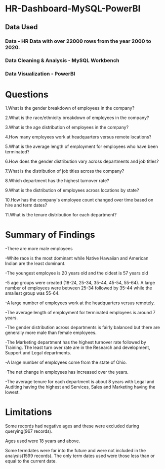 # **HR-Dashboard-MySQL-PowerBI**

## **Data Used**

### Data - HR Data with over 22000 rows from the year 2000 to 2020.

### Data Cleaning & Analysis - MySQL Workbench

### Data Visualization - PowerBI


# **Questions**

1.What is the gender breakdown of employees in the company?

2.What is the race/ethnicity breakdown of employees in the company?

3.What is the age distribution of employees in the company?

4.How many employees work at headquarters versus remote locations?

5.What is the average length of employment for employees who have been terminated?

6.How does the gender distribution vary across departments and job titles?

7.What is the distribution of job titles across the company?

8.Which department has the highest turnover rate?

9.What is the distribution of employees across locations by state?

10.How has the company's employee count changed over time based on hire and term dates?

11.What is the tenure distribution for each department?


# Summary of Findings

-There are more male employees

-White race is the most dominant while Native Hawaiian and American Indian are the least dominant.

-The youngest employee is 20 years old and the oldest is 57 years old

-5 age groups were created (18-24, 25-34, 35-44, 45-54, 55-64). A large number of employees were between 25-34 followed by 35-44 while the smallest group was 55-64.

-A large number of employees work at the headquarters versus remotely.

-The average length of employment for terminated employees is around 7 years.

-The gender distribution across departments is fairly balanced but there are generally more male than female employees.

-The Marketing department has the highest turnover rate followed by Training. The least turn over rate are in the Research and development, Support and Legal departments.

-A large number of employees come from the state of Ohio.

-The net change in employees has increased over the years.

-The average tenure for each department is about 8 years with Legal and Auditing having the highest and Services, Sales and Marketing having the lowest.

# Limitations

Some records had negative ages and these were excluded during querying(967 records).

Ages used were 18 years and above.

Some termdates were far into the future and were not included in the analysis(1599 records). The only term dates used were those less than or equal to the current date.
